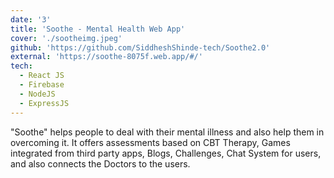 ```yaml
---
date: '3'
title: 'Soothe - Mental Health Web App'
cover: './sootheimg.jpeg'
github: 'https://github.com/SiddheshShinde-tech/Soothe2.0'
external: 'https://soothe-8075f.web.app/#/'
tech:
  - React JS
  - Firebase
  - NodeJS
  - ExpressJS
---
```


"Soothe" helps people to deal with their mental illness and also help them in overcoming it. It offers assessments based on CBT Therapy, Games integrated from third party apps, Blogs, Challenges, Chat System for users, and also connects the Doctors to the users.
